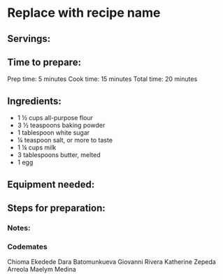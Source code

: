 # Replace with recipe name

## Servings: 

## Time to prepare: 
Prep time: 5 minutes
Cook time: 15 minutes
Total time: 20 minutes

## Ingredients:
- 1 ½ cups all-purpose flour
- 3 ½ teaspoons baking powder
- 1 tablespoon white sugar
- ¼ teaspoon salt, or more to taste
- 1 ¼ cups milk
- 3 tablespoons butter, melted
- 1 egg


## Equipment needed:


## Steps for preparation:



### Notes:



### Codemates #
Chioma Ekedede
Dara Batomunkueva
Giovanni Rivera
Katherine Zepeda Arreola
Maelym Medina
